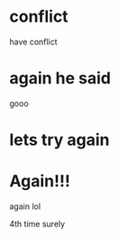 
# conflict
have conflict

# again  he said
gooo

# lets try again

# Again!!!
again lol

4th time surely